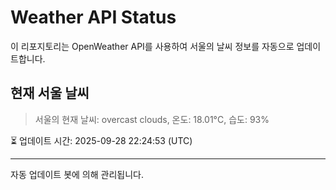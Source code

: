 
# Weather API Status

이 리포지토리는 OpenWeather API를 사용하여 서울의 날씨 정보를 자동으로 업데이트합니다.

## 현재 서울 날씨
> 서울의 현재 날씨: overcast clouds, 온도: 18.01°C, 습도: 93%

⏳ 업데이트 시간: 2025-09-28 22:24:53 (UTC)

---
자동 업데이트 봇에 의해 관리됩니다.

